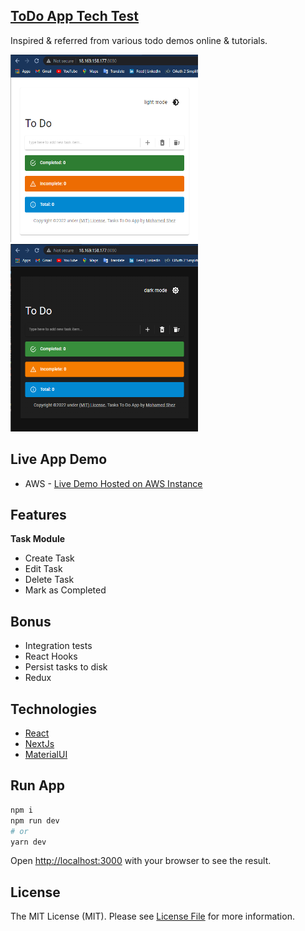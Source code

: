 ## [ToDo App Tech Test](https://github.com/shez1461)
Inspired & referred from various todo demos online & tutorials.

<img src="https://github.com/shez1461/todo-app-nextjs/blob/main/nextjs/public/Screenshot1.png" width="300" height="300" />
<img src="https://github.com/shez1461/todo-app-nextjs/blob/main/nextjs/public/screenshot2.png" width="300" height="300" />

## Live App Demo
- AWS - [Live Demo Hosted on AWS Instance](http://18.169.158.177:8080/)

## Features
**Task Module**
- Create Task
- Edit Task
- Delete Task
- Mark as Completed

## Bonus
* Integration tests
* React Hooks
* Persist tasks to disk
* Redux

## Technologies
- [React](https://reactjs.org/)
- [NextJs](https://nextjs.org) 
- [MaterialUI](https://mui.com/)

## Run App
```bash
npm i
npm run dev
# or
yarn dev
```

Open [http://localhost:3000](http://localhost:3000) with your browser to see the result.

## License
The MIT License (MIT). Please see [License File](./nextjs/LICENSE.md) for more information.

